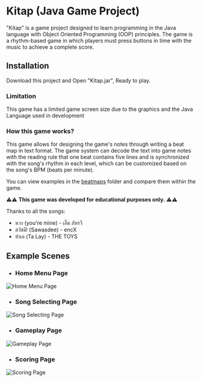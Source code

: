 # Kitap (Java Game Project)
"Kitap" is a game project designed to learn programming in the Java language with Object Oriented Programming (OOP) principles. The game is a rhythm-based game in which players must press buttons in time with the music to achieve a complete score.

## Installation
Download this project and Open "Kitap.jar", Ready to play.
### Limitation
This game has a limited game screen size due to the graphics and the Java Language used in development
### How this game works?
This game allows for designing the game's notes through writing a beat map in text format. The game system can decode the text into game notes with the reading rule that one beat contains five lines and is synchronized with the song's rhythm in each level, which can be customized based on the song's BPM (beats per minute).

You can view examples in the [beatmaps](https://github.com/panutTea/Kitap/tree/main/beatmaps) folder and compare them within the game.

:warning::warning: **This game was developed for educational purposes only.** :warning::warning:

Thanks to all the songs: 
- หวง (you're mine) - เอิ๊ต ภัทรวี
- สวัสดี! (Sawasdee) - encX
- ท้าเล (Ta Lay) - THE TOYS 

## Example Scenes

- ### Home Menu Page
![Home Menu Page](https://github.com/panutTea/Kitap-Game-Project/blob/main/example_scenes/menu.png)
- ### Song Selecting Page
![Song Selecting Page](https://github.com/panutTea/Kitap-Game-Project/blob/main/example_scenes/selecting.png)
- ### Gameplay Page
![Gameplay Page](https://github.com/panutTea/Kitap-Game-Project/blob/main/example_scenes/ingame.png)
- ### Scoring Page
![Scoring Page](https://github.com/panutTea/Kitap-Game-Project/blob/main/example_scenes/scoring.png)


